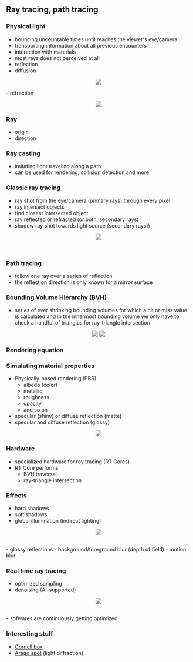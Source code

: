 ## Ray tracing, path tracing

### Physical light
- bouncing uncountable times until reaches the viewer's eye/camera
- transporting information about all previous encounters
- interaction with materials
- most rays does not perceived at all
- reflection
- diffusion <br>
<p align="center">
  <img src="/png/reflection-specular-diffuse.png"/>
</p>
- refraction <br>
<p align="center">
  <img src="/png/refraction.png"/>
</p>

### Ray
- origin
- direction
  
### Ray casting
- imitating light traveling along a path
- can be used for rendering, collision detection and more

### Classic ray tracing
- ray shot from the eye/camera (primary rays) through every pixel
- ray intersect objects
- find closest intersected object
- ray reflected or refracted (or both, secondary rays)
- shadow ray shot towards light source (secondary rays)) <br>
<p align="center">
  <img src="/png/Ray_trace_diagram.png"/>
</p> <br>

### Path tracing
- follow one ray over a series of reflection
- the reflection direction is only known for a mirror surface
 
### Bounding Volume Hierarchy (BVH)
- series of ever shrinking bounding volumes for which a hit or miss value is calculated and in the innermost bounding volume we only have to check a handful of triangles for ray-triangle intersection <br>
<p align="center">
  <img src="/png/BVH_schematics.png"/>
  <img src="/png/BVH_model.png"/>
</p>

### Rendering equation

### Simulating material properties
- Physically-based rendering (PBR)
  - albedo (color)
  - metallic
  - roughness
  - opacity
  - and so on
- specular (shiny) or diffuse reflection (matte)
- specular and diffuse reflection (glossy) <br>
<p align="center">
  <img src="/png/reflection-light-angle-incidence.png"/>
</p>
 
### Hardware
- specialized hardware for ray tracing (RT Cores)
- RT Core performs
  - BVH traversal
  - ray-triangle intersection

### Effects
- hard shadows
- soft shadows
- global illumination (indirect lighting) <br>
<p align="center">
  <img src="/png/Different-shadows.jpg"/>
</p> <br>
- glossy reflections
- background/foreground blur (depth of field)
- motion blur

### Real time ray tracing
- optimized sampling
- denoising (AI-supported) <br>
<p align="center">
  <img src="/png/denoising.jpg"/>
</p> <br>
- sofwares are continuously getting optimized


### Interesting stuff
- [Cornell box](https://www.graphics.cornell.edu/online/box/compare.html)
- [Arago spot](https://en.wikipedia.org/wiki/Arago_spot) (light diffraction)
